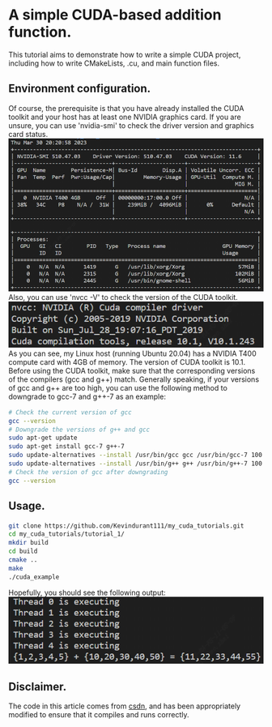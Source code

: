 # A simple CUDA-based addition function.  
This tutorial aims to demonstrate how to write a simple CUDA project, including how to write CMakeLists, .cu, and main function files.
## Environment configuration.
Of course, the prerequisite is that you have already installed the CUDA toolkit and your host has at least one NVIDIA graphics card. If you are unsure, you can use 'nvidia-smi' to check the driver version and graphics card status.
![nvidia-smi](./images/nvidia-smi.png)  
Also, you can use 'nvcc -V' to check the version of the CUDA toolkit.
![nvcc-V](./images/nvcc-V.png)  
As you can see, my Linux host (running Ubuntu 20.04) has a NVIDIA T400 compute card with 4GB of memory. The version of CUDA toolkit is 10.1. Before using the CUDA toolkit, make sure that the corresponding versions of the compilers (gcc and g++) match. Generally speaking, if your versions of gcc and g++ are too high, you can use the following method to downgrade to gcc-7 and g++-7 as an example:
```bash
# Check the current version of gcc
gcc --version
# Downgrade the versions of g++ and gcc
sudo apt-get update
sudo apt-get install gcc-7 g++-7
sudo update-alternatives --install /usr/bin/gcc gcc /usr/bin/gcc-7 100
sudo update-alternatives --install /usr/bin/g++ g++ /usr/bin/g++-7 100
# Check the version of gcc after downgrading
gcc --version
```
## Usage.
```bash
git clone https://github.com/Kevindurant111/my_cuda_tutorials.git
cd my_cuda_tutorials/tutorial_1/
mkdir build
cd build
cmake ..
make
./cuda_example
```
Hopefully, you should see the following output:
![result](./images/result.png)
## Disclaimer.
The code in this article comes from [csdn](https://blog.csdn.net/comedate/article/details/109347874), and has been appropriately modified to ensure that it compiles and runs correctly.
